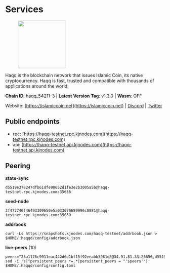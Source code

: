 # Services

<figure><img src="https://raw.githubusercontent.com/kj89/testnet_manuals/main/pingpub/logos/haqq.png" width="150" alt=""><figcaption></figcaption></figure>

Haqq is the blockchain network that issues Islamic Coin,  its native cryptocurrency. Haqq is fast, trusted and  compatible with thousands of applications around the world.

**Chain ID**: haqq_54211-3 | **Latest Version Tag**: v1.3.0 | **Wasm**: OFF

Website: [https://islamiccoin.net](https://islamiccoin.net) | [Discord](https://discord.gg/hU9MHG5kZq) | [Twitter](https://twitter.com/Islamic_Coin)


## Public endpoints

* rpc: [https://haqq-testnet.rpc.kjnodes.com](https://haqq-testnet.rpc.kjnodes.com)
* api: [https://haqq-testnet.api.kjnodes.com](https://haqq-testnet.api.kjnodes.com)

## Peering

**state-sync**

```
d5519e378247dfb61dfe90652d1fe3e2b3005a5b@haqq-testnet.rpc.kjnodes.com:35656
```

**seed-node**

```
3f472746f46493309650e5a033076689996c8881@haqq-testnet.rpc.kjnodes.com:35659
```

**addrbook**
```
curl -Ls https://snapshots.kjnodes.com/haqq-testnet/addrbook.json > $HOME/.haqqd/config/addrbook.json
```

**live-peers** (10)
```
peers="23a1176c9911eac442d6d1bf15f92eeabb3981d5@34.91.81.33:26656,d5519e378247dfb61dfe90652d1fe3e2b3005a5b@65.109.68.190:35656,064fe9fe19fe5552b2d4922d659466e583f42b22@95.216.2.219:26658,927a323649e7dd8d4c75da6e5edaee439652b46f@65.109.92.241:20116,de231cd155362b2687dca190a744bf839ce4ce63@23.88.112.123:26656,ce080696d69228597caf0e80920dfe1bae2dcd54@95.217.12.131:26656,6ce864d853904ebef9400528f129d8fefa6f1827@91.211.251.232:36656,62bf004201a90ce00df6f69390378c3d90f6dd7e@34.90.129.213:26656,0760b7526738dac0af14b5e3d3b62e49c63dd490@185.154.14.142:26656,f57fae1bdea281392b563a58978a2d8c0a37725f@95.217.233.234:26656"
sed -i 's|^persistent_peers *=.*|persistent_peers = "'$peers'"|' $HOME/.haqqd/config/config.toml
```
